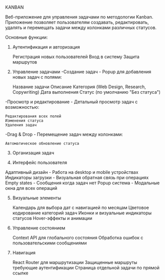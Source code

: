 KANBAN 

Веб-приложение для управления задачами по методологии Kanban. Приложение позволяет пользователям создавать, редактировать, удалять и перемещать задачи между колонками различных статусов.

Основные функции:
1. Аутентификация и авторизация

    Регистрация новых пользователей
    Вход в систему
    Защита маршрутов


2. Управление задачами
-Создание задач - Popup для добавления новых задач с полями:

    Название задачи
    Описание
    Категория (Web Design, Research, Copywriting)
    Дата выполнения
    Статус (по умолчанию "Без статуса")

-Просмотр и редактирование - Детальный просмотр задач с возможностью:

    Редактирования всех полей
    Изменения статуса
    Удаления задач

-Drag & Drop - Перемещение задач между колонками:

    Автоматическое обновление статуса

3. Организация задач

4. Интерфейс пользователя

Адаптивный дизайн - Работа на desktop и mobile устройствах
Индикаторы загрузки - Визуальная обратная связь при операциях
Empty states - Сообщения когда задач нет
Popup система - Модальные окна для всех операций

5. Визуальные элементы

    Календарь для выбора дат с навигацией по месяцам
    Цветовое кодирование категорий задач
    Иконки и визуальные индикаторы статусов
    Hover-эффекты и анимации

6. Управление состоянием

    Context API для глобального состояния
    Обработка ошибок с пользовательскими сообщениями

7. Навигация

    React Router для маршрутизации
    Защищенные маршруты требующие аутентификации
    Страница отдельной задачи по прямой ссылке